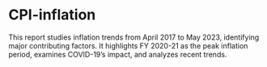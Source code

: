 # CPI-inflation
This report studies inflation trends from April 2017 to May 2023, identifying major contributing factors. It highlights FY 2020-21 as the peak inflation period, examines COVID-19’s impact, and analyzes recent trends.
